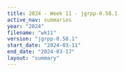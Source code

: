 ```yaml
---
title: 2024 - Week 11 - jgrpp-0.58.1
active_nav: summaries
year: "2024"
filename: "wk11"
version: "jgrpp-0.58.1"
start_date: "2024-03-11"
end_date: "2024-03-17"
layout: "summary"
---
```

